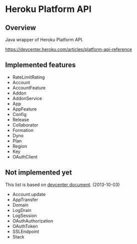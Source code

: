 Heroku Platform API
===================

Overview
--------
Java wrapper of Heroku Platform API.

https://devcenter.heroku.com/articles/platform-api-reference

Implemented features
--------------------
- RateLimitRating
- Account
- AccountFeature
- Addon
- AddonService
- App
- AppFeature
- Config
- Release
- Collaborator
- Formation
- Dyno
- Plan
- Region
- Key
- OAuthClient

Not implemented yet
-------------------
This list is based on [devcenter document](https://devcenter.heroku.com/articles/platform-api-reference#app-feature). (2013-10-03)

- Account.update
- AppTransfer
- Domain
- LogDrain
- LogSession
- OAuthAuthorization
- OAuthToken
- SSLEndpoint
- Stack
